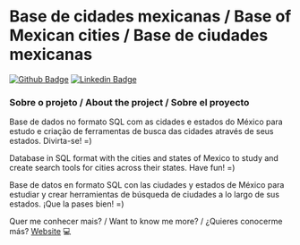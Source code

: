 # Base de cidades mexicanas / Base of Mexican cities / Base de ciudades mexicanas

[![Github Badge](https://img.shields.io/badge/-Github-000?style=flat-square&logo=Github&logoColor=white&link=https://github.com/ramosbruno90)](https://github.com/ramosbruno90)
[![Linkedin Badge](https://img.shields.io/badge/-LinkedIn-blue?style=flat-square&logo=Linkedin&logoColor=white&link=https://www.linkedin.com/in/ramosbruno90/)](https://www.linkedin.com/in/ramosbruno90/)

### Sobre o projeto / About the project / Sobre el proyecto

Base de dados no formato SQL com as cidades e estados do México para estudo e criação de ferramentas de busca das cidades através de seus estados. Divirta-se! =)

Database in SQL format with the cities and states of Mexico to study and create search tools for cities across their states. Have fun! =)

Base de datos en formato SQL con las ciudades y estados de México para estudiar y crear herramientas de búsqueda de ciudades a lo largo de sus estados. ¡Que la pases bien! =)

Quer me conhecer mais? / Want to know me more? / ¿Quieres conocerme más? [Website](https://allmylinks.com/ramosbruno90) 💻
